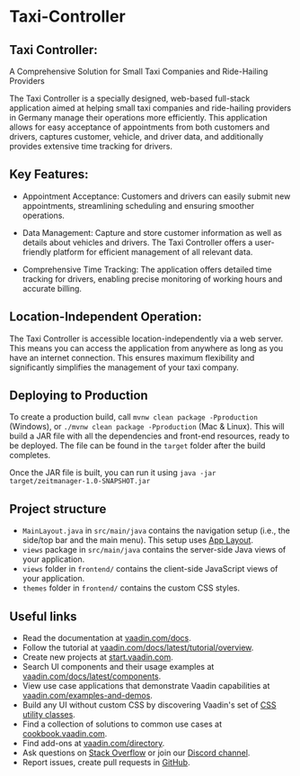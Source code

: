 # Taxi-Controller

## Taxi Controller:
A Comprehensive Solution for Small Taxi Companies and Ride-Hailing Providers

The Taxi Controller is a specially designed, web-based full-stack application aimed at helping small taxi
companies and ride-hailing providers in Germany manage their operations more efficiently. This application allows for
easy acceptance of appointments from both customers and drivers, captures customer, vehicle, and driver data, and additionally
provides extensive time tracking for drivers.

## Key Features:
- Appointment Acceptance: Customers and drivers can easily submit new appointments,
  streamlining scheduling and ensuring smoother operations.

- Data Management: Capture and store customer information as well as details about vehicles and drivers.
  The Taxi Controller offers a user-friendly platform for efficient management of all relevant data.

- Comprehensive Time Tracking: The application offers detailed time tracking for drivers,
  enabling precise monitoring of working hours and accurate billing.

## Location-Independent Operation:
The Taxi Controller is accessible location-independently via a web server. This means you can access the application 
from anywhere as long as you have an internet connection. This ensures maximum flexibility and significantly simplifies 
the management of your taxi company.

## Deploying to Production

To create a production build, call `mvnw clean package -Pproduction` (Windows),
or `./mvnw clean package -Pproduction` (Mac & Linux).
This will build a JAR file with all the dependencies and front-end resources,
ready to be deployed. The file can be found in the `target` folder after the build completes.

Once the JAR file is built, you can run it using
`java -jar target/zeitmanager-1.0-SNAPSHOT.jar`

## Project structure

- `MainLayout.java` in `src/main/java` contains the navigation setup (i.e., the
  side/top bar and the main menu). This setup uses
  [App Layout](https://vaadin.com/docs/components/app-layout).
- `views` package in `src/main/java` contains the server-side Java views of your application.
- `views` folder in `frontend/` contains the client-side JavaScript views of your application.
- `themes` folder in `frontend/` contains the custom CSS styles.

## Useful links

- Read the documentation at [vaadin.com/docs](https://vaadin.com/docs).
- Follow the tutorial at [vaadin.com/docs/latest/tutorial/overview](https://vaadin.com/docs/latest/tutorial/overview).
- Create new projects at [start.vaadin.com](https://start.vaadin.com/).
- Search UI components and their usage examples at [vaadin.com/docs/latest/components](https://vaadin.com/docs/latest/components).
- View use case applications that demonstrate Vaadin capabilities at [vaadin.com/examples-and-demos](https://vaadin.com/examples-and-demos).
- Build any UI without custom CSS by discovering Vaadin's set of [CSS utility classes](https://vaadin.com/docs/styling/lumo/utility-classes). 
- Find a collection of solutions to common use cases at [cookbook.vaadin.com](https://cookbook.vaadin.com/).
- Find add-ons at [vaadin.com/directory](https://vaadin.com/directory).
- Ask questions on [Stack Overflow](https://stackoverflow.com/questions/tagged/vaadin) or join our [Discord channel](https://discord.gg/MYFq5RTbBn).
- Report issues, create pull requests in [GitHub](https://github.com/vaadin).
